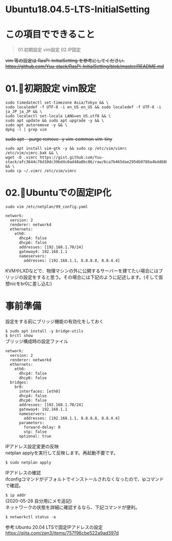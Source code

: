 # Ubuntu18.04.5-LTS-InitialSetting

# この項目でできること

> 01.初期設定  vim設定
> 02.IP固定 


<s>vim 等の設定は RasPi-InitialSetting を参考にしてください. </s>  
<s>https://github.com/Yuu-stack/RasPi-InitialSetting/blob/master/README.md </s>  


# 01.🍓初期設定  vim設定

    sudo timedatectl set-timezone Asia/Tokyo && \
    sudo localedef -f UTF-8 -i en_US en_US && sudo localedef -f UTF-8 -i ja_JP ja_JP && \
    sudo localectl set-locale LANG=en_US.utf8 && \
    sudo apt update && sudo apt upgrade -y && \
    sudo apt autoremove -y && \
    dpkg -l | grep vim 
    
<s>sudo apt --purge remove -y vim-common vim-tiny </s>
    
    sudo apt install vim-gtk -y && sudo cp /etc/vim/vimrc /etc/vim/vimrc.bak && \
    wget -O .vimrc https://gist.github.com/Yuu-stack/afc3644c76d10dc39bd4c0ad48a0bc86/raw/6ca7b465dae295db9789a4bdd6806a1629610d11/.vimrc && \
    sudo cp ~/.vimrc /etc/vim/vimrc


# 02.🍓Ubuntuでの固定IP化  

`sudo vim /etc/netplan/99_config.yaml`  


    network:
      version: 2
      renderer: networkd
      ethernets:
        eth0:
          dhcp4: false
          dhcp6: false
          addresses: [192.168.1.70/24]
          gateway4: 192.168.1.1
          nameservers:
            addresses: [192.168.1.1, 8.8.8.8, 8.8.4.4]
            
            

KVMやLXDなどで、物理マシンの外に公開するサーバーを建てたい場合にはブリッジの設定をすると思う。その場合には下記のように記述します。(そして仮想nicをbr0に差し込む)  

# 事前準備
設定をする前にブリッジ機能の有効化をしておく  

`$ sudo apt install -y bridge-utils`  
`$ brctl show`  
ブリッジ構成時の設定ファイル  

    network:
      version: 2
      renderer: networkd
      ethernets:
        eth0:
          dhcp4: false
          dhcp6: false
      bridges:
        br0:
          interfaces: [eth0]
          dhcp4: false
          dhcp6: false
          addresses: [192.168.1.70/24]
          gateway4: 192.168.1.1
          nameservers:
            addresses: [192.168.1.1, 8.8.8.8, 8.8.4.4]
          parameters:
            forward-delay: 0
            stp: false
          optional: true


IPアドレス設定変更の反映  
netplan applyを実行して反映します。再起動不要です。  


`$ sudo netplan apply`  

IPアドレスの確認  
ifconfigコマンドがデフォルトでインストールされなくなったので、ipコマンドで確認。  

`$ ip addr`  
(2020-05-28 自分用にメモ追記)  
ネットワークの状態を詳細に確認するなら、下記コマンドが便利。  


`$ networkctl status -a`  


参考:Ubuntu 20.04 LTSで固定IPアドレスの設定  
https://qiita.com/zen3/items/757f96cbe522a9ad397d
